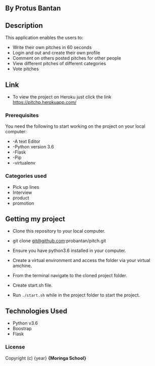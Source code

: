 ## By Protus Bantan

## Description

This application enables the users to:
* Write their own pitches in 60 seconds
* Login and out and create their own profile
* Comment on others posted pitches for other people
* View different pitches of different categories
* Vote pitches

## Link

* To view the project on Heroku just click the link https://pitchp.herokuapp.com/

### Prerequisites

You need the following to start working on the project on your local computer:
* -A text  Editor
* -Python version 3.6
* -Flask
* -Pip
* -virtualenv
### Categories used

* Pick up lines
* Interview
* product
* promotion

## Getting my project

* Clone this repository to your local computer. 
* git clone git@github.com:probantan/pitch.git
* Ensure you have python3.6 installed in your computer.
* Create a virtual environment and access the folder via your virtual amchine.
* From the terminal navigate to the cloned project folder.
* Create start.sh file.

* Run ``` ./start.sh ``` while in the project folder to start the project.


## Technologies Used

* Python v3.6
* Boostrap
* Flask

### License
Copyright (c) {year} **{Moringa School}**
  

